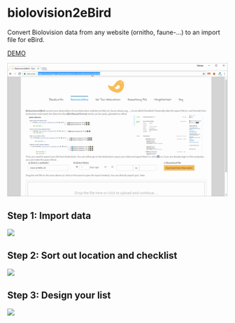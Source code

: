 # biolovision2eBird
Convert Biolovision data from any website (ornitho, faune-...) to an import file for eBird.

[DEMO](https://zoziologie.raphaelnussbaumer.com/biolovision2ebird/)

![Example](https://raw.githubusercontent.com/Zoziologie/biolovision2eBird/master/b2e.gif)

## Step 1: Import data
<img src="https://zoziologie.raphaelnussbaumer.com/wp-content/uploads/2018/02/Capture_b1.png">

## Step 2: Sort out location and checklist
<img src="https://zoziologie.raphaelnussbaumer.com/wp-content/uploads/2018/02/Capture_b2.png">

## Step 3: Design your list
<img src="https://zoziologie.raphaelnussbaumer.com/wp-content/uploads/2018/02/Capture_b3.png">
